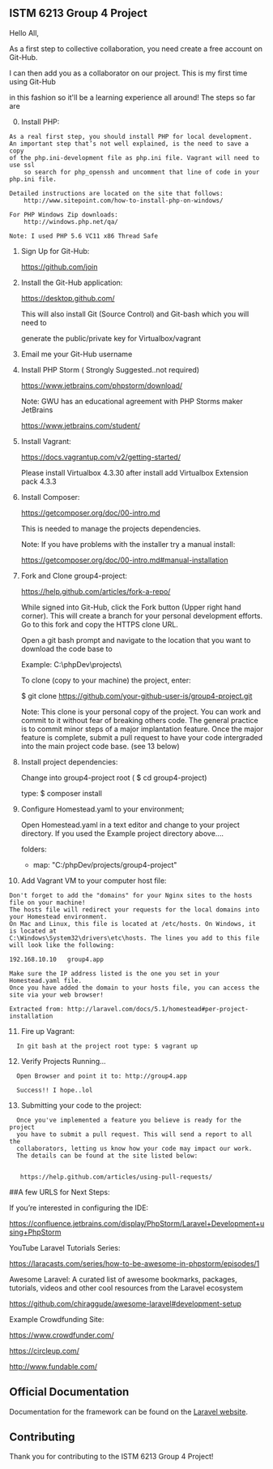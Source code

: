 ## ISTM 6213 Group 4 Project

<!--[![Build Status](https://travis-ci.org/laravel/framework.svg)](https://travis-ci.org/laravel/framework)
[![Total Downloads](https://poser.pugx.org/laravel/framework/d/total.svg)](https://packagist.org/packages/laravel/framework)
[![Latest Stable Version](https://poser.pugx.org/laravel/framework/v/stable.svg)](https://packagist.org/packages/laravel/framework)
[![Latest Unstable Version](https://poser.pugx.org/laravel/framework/v/unstable.svg)](https://packagist.org/packages/laravel/framework)
[![License](https://poser.pugx.org/laravel/framework/license.svg)](https://packagist.org/packages/laravel/framework) -->

Hello All,


As a first step to collective collaboration, you need create a free account on Git-Hub.


I can then add you as a collaborator on our project. This is my first time using Git-Hub


in this fashion so it'll be a learning experience all around! The steps so far are

   0. Install PHP:
   
	As a real first step, you should install PHP for local development.
	An important step that’s not well explained, is the need to save a copy
	of the php.ini-development file as php.ini file. Vagrant will need to use ssl
        so search for php_openssh and uncomment that line of code in your php.ini file.

	Detailed instructions are located on the site that follows:
		http://www.sitepoint.com/how-to-install-php-on-windows/

	For PHP Windows Zip downloads:
		http://windows.php.net/qa/
	
	Note: I used PHP 5.6 VC11 x86 Thread Safe




   1. Sign Up for Git-Hub:


        https://github.com/join


   2. Install the Git-Hub application: 


        https://desktop.github.com/


       This will also install Git (Source Control) and Git-bash which you will need to


        generate the public/private key for Virtualbox/vagrant


   3. Email me your Git-Hub username


   4. Install PHP Storm ( Strongly Suggested..not required)


        https://www.jetbrains.com/phpstorm/download/


       Note: GWU has an educational agreement with PHP Storms maker  JetBrains


        https://www.jetbrains.com/student/


   5. Install Vagrant:


        https://docs.vagrantup.com/v2/getting-started/


       Please install Virtualbox 4.3.30 after install add Virtualbox Extension pack 4.3.3
	   
   6. Install Composer:
   
	    https://getcomposer.org/doc/00-intro.md
	  
	  This is needed to manage the projects dependencies. 

	  Note: If you have problems with the installer try a manual install:
	  
	    https://getcomposer.org/doc/00-intro.md#manual-installation
	  
   7. Fork and Clone group4-project:
   		
	  https://help.github.com/articles/fork-a-repo/

	  While signed into Git-Hub, click the Fork button (Upper right hand corner).
	  This will create a branch for your personal development efforts. 
	  Go to this fork and copy the HTTPS clone URL.
	  
	  Open a git bash prompt and navigate to the location that you want to download the code base to

	  Example: C:\phpDev\projects\
	  
	  To clone (copy to your machine) the project, enter: 
	  
	  $ git clone https://github.com/your-github-user-is/group4-project.git
	  
	  Note: This clone is your personal copy of the project. You can work and commit to it
	  without fear of breaking others code. The general practice is to commit minor steps of a major 
	  implantation feature. Once the major feature is complete, submit a pull request to have your code
	  intergraded into the main project code base. (see 13 below)

	  
   8. Install project dependencies: 
   
	  Change into group4-project root ( $ cd group4-project)
	  
	  type: $ composer install
   
   9. Configure Homestead.yaml to your environment;

      Open Homestead.yaml in a text editor and change to your project directory.
	  If you used the Example project directory above....
	  
	  folders:	  
	    - map: "C:/phpDev/projects/group4-project" 

   10. Add Vagrant VM to your computer host file:
  
	Don't forget to add the "domains" for your Nginx sites to the hosts file on your machine! 
	The hosts file will redirect your requests for the local domains into your Homestead environment. 
	On Mac and Linux, this file is located at /etc/hosts. On Windows, it is located at 
	C:\Windows\System32\drivers\etc\hosts. The lines you add to this file will look like the following:

	192.168.10.10   group4.app
	
	Make sure the IP address listed is the one you set in your Homestead.yaml file. 
	Once you have added the domain to your hosts file, you can access the site via your web browser!
	
	Extracted from: http://laravel.com/docs/5.1/homestead#per-project-installation
	
   11. Fire up Vagrant:
  
	  In git bash at the project root type: $ vagrant up
	  
   12. Verify Projects Running...
  
      Open Browser and point it to: http://group4.app
	  
	  Success!! I hope..lol

   13. Submitting your code to the project:
   	
      Once you've implemented a feature you believe is ready for the project
      you have to submit a pull request. This will send a report to all the 
      collaborators, letting us know how your code may impact our work.
      The details can be found at the site listed below:


       https://help.github.com/articles/using-pull-requests/
       



##A few URLS for Next Steps:


If you’re interested in configuring the IDE:

https://confluence.jetbrains.com/display/PhpStorm/Laravel+Development+using+PhpStorm



YouTube Laravel Tutorials Series:

https://laracasts.com/series/how-to-be-awesome-in-phpstorm/episodes/1

Awesome Laravel: A curated list of awesome bookmarks, packages, tutorials, videos and other 
cool resources from the Laravel ecosystem

https://github.com/chiraggude/awesome-laravel#development-setup


Example Crowdfunding Site:

 https://www.crowdfunder.com/

 https://circleup.com/

 http://www.fundable.com/



## Official Documentation

Documentation for the framework can be found on the [Laravel website](http://laravel.com/docs).

## Contributing

Thank you for contributing to the ISTM 6213 Group 4 Project! 


